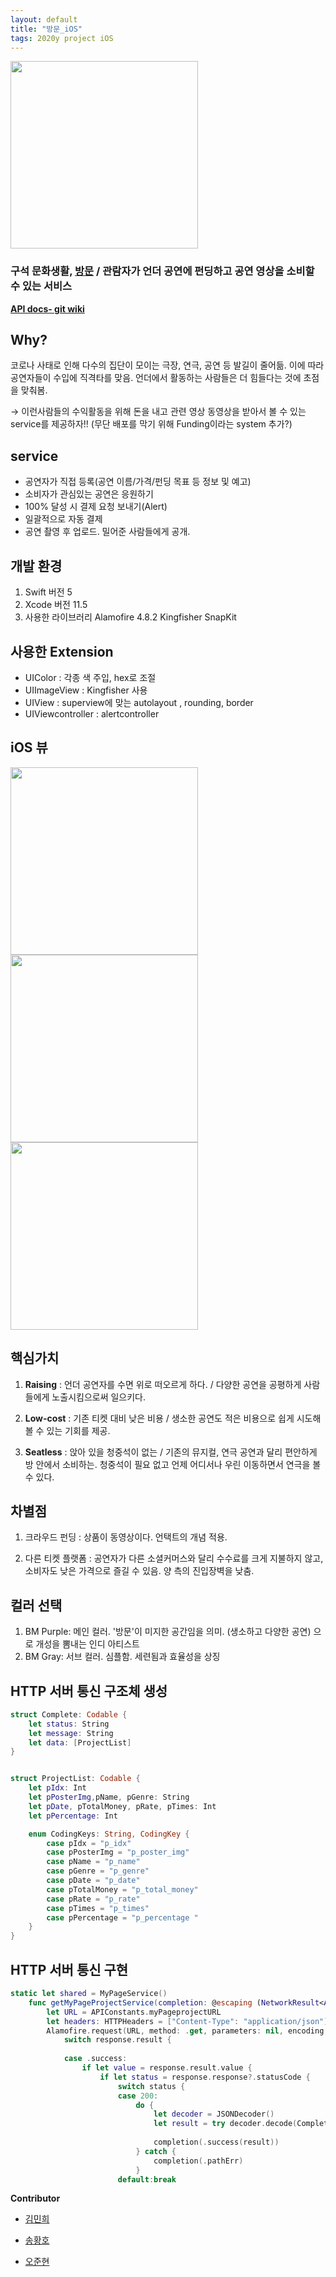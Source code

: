 ```yaml
---
layout: default
title: "방문_iOS"
tags: 2020y project iOS
---
```


<img src="https://github.com/Soptkathon-26th-bangmoon/BangMoon-Server/blob/master/README_RES/logo.png?raw=true" width= "300">

### 구석 문화생활, [방문](https://github.com/Soptkathon-26th-bangmoon/iOS) / 관람자가 언더 공연에 펀딩하고 공연 영상을 소비할 수 있는 서비스


**[API docs- git wiki](https://github.com/Soptkathon-26th-bangmoon/BangMoon-Server/wiki)**

## Why?

코로나 사태로 인해 다수의 집단이 모이는 극장, 연극, 공연 등 발길이 줄어듦. 이에 따라 공연자들이 수입에 직격타를 맞음. 언더에서 활동하는 사람들은 더 힘들다는 것에 초점을 맞춰봄.

→ 이런사람들의 수익활동을 위해 돈을 내고 관련 영상 동영상을 받아서 볼 수 있는 service를 제공하자!! (무단 배포를 막기 위해 Funding이라는 system 추가?)

## service

-   공연자가 직접 등록(공연 이름/가격/펀딩 목표 등 정보 및 예고)
-   소비자가 관심있는 공연은 응원하기
-   100% 달성 시 결제 요청 보내기(Alert)
-   일괄적으로 자동 결제
-   공연 촬영 후 업로드. 밀어준 사람들에게 공개.

개발 환경
------------
1. Swift 버전
   5
2. Xcode 버전
   11.5
3. 사용한 라이브러리
   Alamofire 4.8.2
   Kingfisher
   SnapKit

사용한 Extension
------------
- UIColor : 각종 색 주입, hex로 조절
- UIImageView : Kingfisher 사용
- UIView : superview에 맞는 autolayout , rounding, border
- UIViewcontroller : alertcontroller 

## iOS 뷰
<img src="https://github.com/Soptkathon-26th-bangmoon/BangMoon-Server/blob/master/README_RES/view1.png?raw=true" width="300">
<img src="https://github.com/Soptkathon-26th-bangmoon/BangMoon-Server/blob/master/README_RES/view2.png?raw=true" width="300">
<img src="https://github.com/Soptkathon-26th-bangmoon/BangMoon-Server/blob/master/README_RES/view3.png?raw=true" width="300">



## 핵심가치

1.  **Raising** : 
    언더 공연자를 수면 위로 떠오르게 하다. / 다양한 공연을 공평하게 사람들에게 노출시킴으로써 일으키다.
    
2.  **Low-cost** : 
    기존 티켓 대비 낮은 비용 / 생소한 공연도 적은 비용으로 쉽게 시도해볼 수 있는 기회를 제공.
    
3.  **Seatless** : 
    앉아 있을 청중석이 없는 / 기존의 뮤지컬, 연극 공연과 달리 편안하게 방 안에서 소비하는. 청중석이 필요 없고 언제 어디서나 우린 이동하면서 연극을 볼 수 있다.
    

## 차별점

1.  크라우드 펀딩 : 
    상품이 동영상이다. 언택트의 개념 적용.
    
2.  다른 티켓 플랫폼 : 
    공연자가 다른 소셜커머스와 달리 수수료를 크게 지불하지 않고, 소비자도 낮은 가격으로 즐길 수 있음. 양 측의 진입장벽을 낮춤.
    

## 컬러 선택

1.  BM Purple: 
    메인 컬러. '방문'이 미지한 공간임을 의미. (생소하고 다양한 공연) 으로 개성을 뽐내는 인디 아티스트
2.  BM Gray: 
    서브 컬러. 심플함. 세련됨과 효율성을 상징

## HTTP 서버 통신 구조체 생성
```swift
struct Complete: Codable {
    let status: String
    let message: String
    let data: [ProjectList]
}


struct ProjectList: Codable {
    let pIdx: Int
    let pPosterImg,pName, pGenre: String
    let pDate, pTotalMoney, pRate, pTimes: Int
    let pPercentage: Int

    enum CodingKeys: String, CodingKey {
        case pIdx = "p_idx"
        case pPosterImg = "p_poster_img"
        case pName = "p_name"
        case pGenre = "p_genre"
        case pDate = "p_date"
        case pTotalMoney = "p_total_money"
        case pRate = "p_rate"
        case pTimes = "p_times"
        case pPercentage = "p_percentage "
    }
}
```
## HTTP 서버 통신 구현
```swift
static let shared = MyPageService()
    func getMyPageProjectService(completion: @escaping (NetworkResult<Any>)->Void) {
        let URL = APIConstants.myPageprojectURL
        let headers: HTTPHeaders = ["Content-Type": "application/json"]
        Alamofire.request(URL, method: .get, parameters: nil, encoding: JSONEncoding.default, headers: headers).responseData { response in
            switch response.result {
                
            case .success:
                if let value = response.result.value {
                    if let status = response.response?.statusCode {
                        switch status {
                        case 200:
                            do {
                                let decoder = JSONDecoder()
                                let result = try decoder.decode(Complete.self, from: value)
                                
                                completion(.success(result))
                            } catch {
                                completion(.pathErr)
                            }
                        default:break

```

**Contributor**

- [김민희](https://github.com/xwoud)

- [송황호](https://github.com/Hwangho)

- [오준현](https://github.com/5anniversary) 
